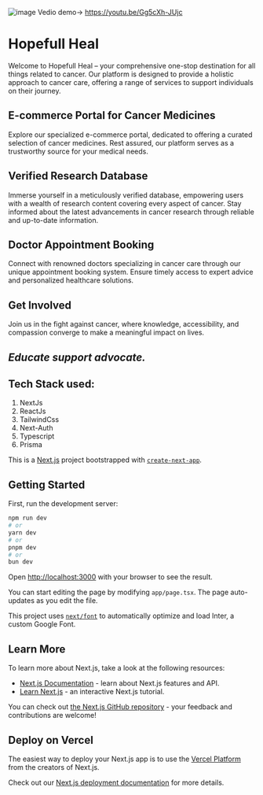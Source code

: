 ![image](https://github.com/Prasham1710/hopefullheal/assets/92637965/9da467da-249c-476f-bebd-ac53be7cfbc3)
Vedio demo-> https://youtu.be/Gg5cXh-JUjc
# Hopefull Heal

Welcome to Hopefull Heal – your comprehensive one-stop destination for all things related to cancer. Our platform is designed to provide a holistic approach to cancer care, offering a range of services to support individuals on their journey.

## E-commerce Portal for Cancer Medicines

Explore our specialized e-commerce portal, dedicated to offering a curated selection of cancer medicines. Rest assured, our platform serves as a trustworthy source for your medical needs.

## Verified Research Database

Immerse yourself in a meticulously verified database, empowering users with a wealth of research content covering every aspect of cancer. Stay informed about the latest advancements in cancer research through reliable and up-to-date information.

## Doctor Appointment Booking

Connect with renowned doctors specializing in cancer care through our unique appointment booking system. Ensure timely access to expert advice and personalized healthcare solutions.

## Get Involved

Join us in the fight against cancer, where knowledge, accessibility, and compassion converge to make a meaningful impact on lives.

 ## *Educate support advocate.*


## Tech Stack used:
1. NextJs
2. ReactJs
3. TailwindCss
4. Next-Auth
5. Typescript
6. Prisma

This is a [Next.js](https://nextjs.org/) project bootstrapped with [`create-next-app`](https://github.com/vercel/next.js/tree/canary/packages/create-next-app).

## Getting Started

First, run the development server:

```bash
npm run dev
# or
yarn dev
# or
pnpm dev
# or
bun dev
```

Open [http://localhost:3000](http://localhost:3000) with your browser to see the result.

You can start editing the page by modifying `app/page.tsx`. The page auto-updates as you edit the file.

This project uses [`next/font`](https://nextjs.org/docs/basic-features/font-optimization) to automatically optimize and load Inter, a custom Google Font.

## Learn More

To learn more about Next.js, take a look at the following resources:

- [Next.js Documentation](https://nextjs.org/docs) - learn about Next.js features and API.
- [Learn Next.js](https://nextjs.org/learn) - an interactive Next.js tutorial.

You can check out [the Next.js GitHub repository](https://github.com/vercel/next.js/) - your feedback and contributions are welcome!

## Deploy on Vercel

The easiest way to deploy your Next.js app is to use the [Vercel Platform](https://vercel.com/new?utm_medium=default-template&filter=next.js&utm_source=create-next-app&utm_campaign=create-next-app-readme) from the creators of Next.js.

Check out our [Next.js deployment documentation](https://nextjs.org/docs/deployment) for more details.
